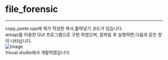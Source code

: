 # file_forensic
---
copy_paste.cpp에 제가 작성한 복사,붙여넣기 코드가 있습니다.</br>
winapi를 이용한 GUI 프로그램으로 구현 하였으며, 컴파일 후 실행하면,다음과 같은 창이 나타납니다.</br>
![image](https://github.com/user-attachments/assets/d3f26913-8ee9-4419-b20a-315e6553661d)</br>
Visual studio에서 개발하였습니다.
